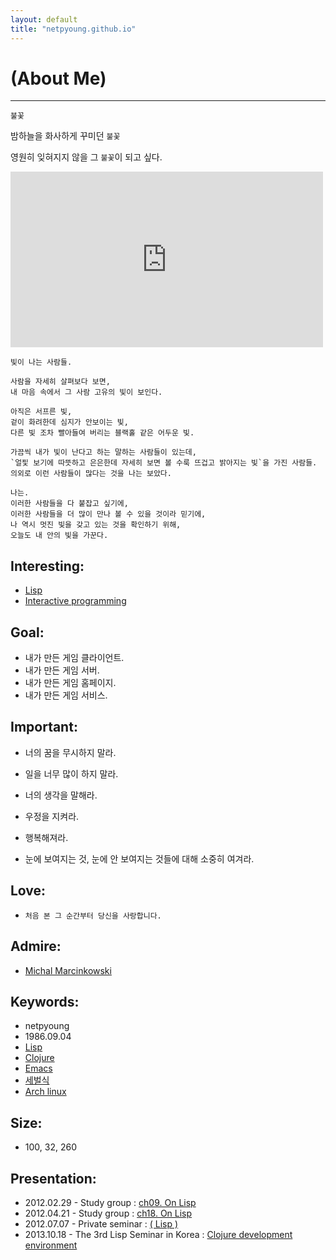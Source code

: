 ```yaml
---
layout: default
title: "netpyoung.github.io"
---
```


<div class="jumbotron">
    <h1>(About Me)</h1>
</div>

----------


`불꽃`

밤하늘을 화사하게 꾸미던 `불꽃`

영원히 잊혀지지 않을 그 `불꽃`이 되고 싶다.


<iframe src="http://player.vimeo.com/video/30270950" width="500" height="281" frameborder="0" webkitAllowFullScreen mozallowfullscreen allowFullScreen></iframe>


    빛이 나는 사람들.

    사람을 자세히 살펴보다 보면,
    내 마음 속에서 그 사람 고유의 빛이 보인다.

    아직은 서프른 빛,
    겉이 화려한데 심지가 안보이는 빛,
    다른 빛 조차 빨아들여 버리는 블랙홀 같은 어두운 빛.

    가끔씩 내가 빛이 난다고 하는 말하는 사람들이 있는데,
    `얼핓 보기에 따뜻하고 은은한데 자세히 보면 볼 수룩 뜨겁고 밝아지는 빛`을 가진 사람들.
    의외로 이런 사람들이 많다는 것을 나는 보았다.

    나는.
    이러한 사람들을 다 붙잡고 싶기에,
    이러한 사람들을 더 많이 만나 볼 수 있을 것이라 믿기에,
    나 역시 멋진 빛을 갖고 있는 것을 확인하기 위해,
    오늘도 내 안의 빛을 가꾼다.


## Interesting:
* [Lisp](https://en.wikipedia.org/wiki/Lisp_%28programming_language%29)
* [Interactive programming](http://en.wikipedia.org/wiki/Interactive_programming)


## Goal:
* 내가 만든 게임 클라이언트.
* 내가 만든 게임 서버.
* 내가 만든 게임 홈페이지.
* 내가 만든 게임 서비스.


## Important:
* 너의 꿈을 무시하지 말라.
* 일을 너무 많이 하지 말라.
* 너의 생각을 말해라.
* 우정을 지켜라.
* 행복해져라.

* 눈에 보여지는 것, 눈에 안 보여지는 것들에 대해 소중히 여겨라.


## Love:
* `처음 본 그 순간부터 당신을 사랑합니다.`


## Admire:
* [Michal Marcinkowski](https://www.facebook.com/michal.marcinkowski)


## Keywords:
* netpyoung
* 1986.09.04
* [Lisp](https://groups.google.com/forum/#!forum/lisp-korea)
* [Clojure](http://clojure.or.kr/wiki/doku.php)
* [Emacs](https://github.com/netpyoung/netpyoung.emacs.d)
* [세벌식](https://ko.wikipedia.org/wiki/%EC%84%B8%EB%B2%8C%EC%8B%9D_%EC%9E%90%ED%8C%90)
* [Arch linux](https://wiki.archlinux.org/index.php/Arch_Linux)


## Size:
* 100, 32, 260


## Presentation:
* 2012.02.29 - Study group : [ch09. On Lisp](https://docs.google.com/presentation/d/1oXJLxrxD3xresGchitMQD4xzk4LBLQB4neF0CLGVrTk/edit#slide=id.p47)
* 2012.04.21 - Study group : [ch18. On Lisp](https://docs.google.com/presentation/d/1ae4Sxx6E7k1Srj9usIgpHzPdRsZIn-yv-HtlHrtPn0I/edit#slide=id.p39)
* 2012.07.07 - Private seminar : [( Lisp )](https://docs.google.com/presentation/d/1WgYBPwqFD2w_PBi-1aC6RjjYXmD1hhtTga2cF6NO9_Q/edit#slide=id.p14)
* 2013.10.18 - The 3rd Lisp Seminar in Korea : [Clojure development environment](http://www.slideshare.net/netpyoung/clojure-development-environment)
